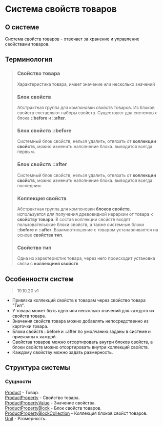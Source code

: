 # Система свойств товаров
## О системе
Система свойств товаров - отвечает за хранение и управление свойствами товаров.
## Терминология

> ### Свойство товара
> Характеристика товара, имеет значение или несколько значений
> ### Блок свойств
> Абстрактная группа для компоновки свойств товаров. Из блоков свойств составляют наборы свойств.
Существуют два системных блока **::before** и **::after**.
> ### Блок свойств ::before
> Системный блок свойств, нельзя удалить, отвязать от **коллекции свойств**, можно изменить 
наполнение блока. выводится всегда первым.
> ### Блок свойств ::after
> Системный блок свойств, нельзя удалить, отвязать от **коллекции свойств**, можно изменить 
наполнение блока. выводится всегда последним.
> ### Коллекция свойств 
> Абстрактная группа для компоновки **блоков свойств**, используется для получения древовидной иерархии от товара 
к **свойству товара**. В состав коллекции свойств входят пользовательские блоки свойств, а также системные 
блоки **::before** и **::after**. Взаимоотношение с товаром устанавливается на основе **свойства тип**.
> ### Свойство тип
> Одна из характеристик товара, через него происходит установка связи с **коллекцией свойств**

## Особенности систем
>19.10.20 v1
* Привязка коллекций свойств к товарам через свойство товара "Тип".
* У товара может быть  одно или несколько значений для каждого из свойств товара.
* Значения свойств товара можно добавлять непосредственно из карточки товара.
* Блоки свойств ::before и ::after по умолчанию заданы в системе и привязаны к каждой.
* Свойства товаров можно отсортировать внутри блоков свойств, а блоки свойств можно отсортировать внутри коллекций
свойств.
* Каждому свойству можно задать размерность.

## Структура системы

### Сущности
[Product](../Product.md) - Товар.  
[ProductProperty](ProductProperty.md) - Свойство товара.  
[ProductPropertyValue](ProductPropertyValue.md) - Значение свойства.  
[ProductPropertyBlock](ProductPropertyBlock.md) - Блок свойств товаров.  
[ProductPropertyBlockCollection](ProductPropertyBlockCollection.md) - Коллекция блоков свойст товаров.  
[Unit](Unit.md) - Размерность. 